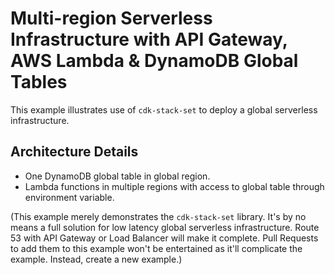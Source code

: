 # Multi-region Serverless Infrastructure with API Gateway, AWS Lambda & DynamoDB Global Tables

This example illustrates use of `cdk-stack-set` to deploy a global serverless infrastructure.

## Architecture Details

- One DynamoDB global table in global region.
- Lambda functions in multiple regions with access to global table through environment variable.

(This example merely demonstrates the `cdk-stack-set` library. It's by no means a full solution for low latency global serverless infrastructure. Route 53 with API Gateway or Load Balancer will make it complete. Pull Requests to add them to this example won't be entertained as it'll complicate the example. Instead, create a new example.)
